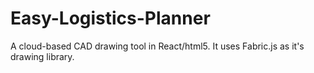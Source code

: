 # Easy-Logistics-Planner
A cloud-based CAD drawing tool in React/html5. It uses Fabric.js as it's drawing library.
